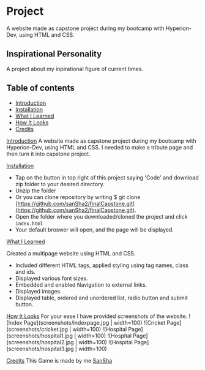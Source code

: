 # Project

A website made as capstone project during my bootcamp with Hyperion-Dev, using HTML and CSS.

## Inspirational Personality

A project about my inpirational figure of current times.

## Table of contents

- [Introduction](#introduction)
- [Installation](#installation)
- [What I Learned](#whatilearned)
- [How It Looks](#howitlooks)
- [Credits](#credits)

[Introduction](#introduction)
A website made as capstone project during my bootcamp with Hyperion-Dev, using HTML and CSS. I needed to make a tribute page and then turn it into capstone project.

[Installation](#installation)

- Tap on the button in top right of this project saying 'Code' and download zip folder to your desired directory.
- Unzip the folder
- Or you can clone repository by writing $ git clone [https://github.com/sanSha2/finalCapstone.git](https://github.com/sanSha2/finalCapstone.git).
- Open the folder where you downloaded/cloned the project and click `index.html`
- Your default broswer will open, and the page will be displayed.

[What I Learned](#whatilearned)

Created a multipage website using HTML and CSS.

- Included different HTML tags, applied styling using tag names, class and ids.
- Displayed various font sizes.
- Embedded and enabled Navigation to external links.
- Displayed images.
- Displayed table, ordered and unordered list, radio button and submit button.

[How It Looks](#howitlooks)
For your ease I have provided screenshots of the website.
![Index Page](screenshots/indexpage.jpg | width=100)
![Cricket Page](screenshots/cricket.jpg | width=100)
![Hospital Page](screenshots/hospital1.jpg | width=100)
![Hospital Page](screenshots/hospital2.jpg | width=100)
![Hospital Page](screenshots/hospital3.jpg | width=100)

[Credits](#credits)
This Game is made by me [SanSha](https://github.com/sanSha2)
